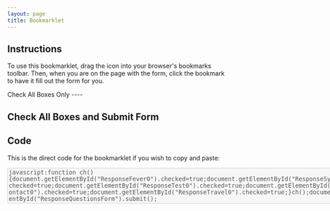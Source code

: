 ```yaml
---
layout: page
title: Bookmarklet
---
```

<div class="container" markdown="1">

Instructions
---
To use this bookmarklet, drag the icon into your browser's bookmarks toolbar. Then, when you are on the page with the form, click the bookmark to have it fill out the form for you.

<div class="row">
	<div class="col-sm-6">
Check All Boxes Only
----
<p style="text-align:center;"><a href='javascript:function ch(){document.getElementById("ResponseFever0").checked=true;document.getElementById("ResponseSymptoms0").checked=true;document.getElementById("ResponseTest0").checked=true;document.getElementById("ResponseContact0").checked=true;document.getElementById("ResponseTravel0").checked=true;}ch();'><i class="fa fa-check fa-6x" aria-hidden="true"></i><span style="display:none;">Check Boxes</span></a></p>
</div>
<div class="col-sm-6">

Check All Boxes and Submit Form
----
<p style="text-align:center;"><a href='javascript:function ch(){document.getElementById("ResponseFever0").checked=true;document.getElementById("ResponseSymptoms0").checked=true;document.getElementById("ResponseTest0").checked=true;document.getElementById("ResponseContact0").checked=true;document.getElementById("ResponseTravel0").checked=true;}ch();document.getElementById("ResponseQuestionsForm").submit();
'><i class="fa fa-bolt fa-6x" aria-hidden="true"></i><span style="display:none;">Check and Submit</span></a></p>
</div>
</div>

Code
----
<p>This is the direct code for the bookmarklet if you wish to copy and paste:</p>
<textarea disabled="disabled" cols="100" rows="5">
javascript:function ch(){document.getElementById("ResponseFever0").checked=true;document.getElementById("ResponseSymptoms0").checked=true;document.getElementById("ResponseTest0").checked=true;document.getElementById("ResponseContact0").checked=true;document.getElementById("ResponseTravel0").checked=true;}ch();document.getElementById("ResponseQuestionsForm").submit();
</textarea>
</div>